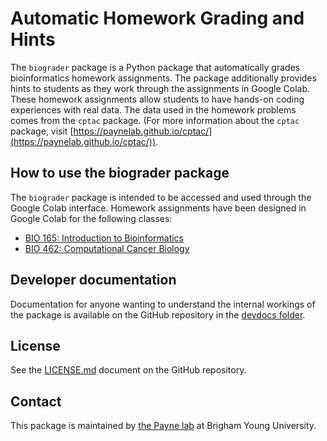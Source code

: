 # Automatic Homework Grading and Hints

The `biograder` package is a Python package that automatically grades bioinformatics homework assignments. 
The package additionally provides hints to students as they work through the assignments in Google Colab. 
These homework assignments allow students to have hands-on coding experiences with real data. The data used 
in the homework problems comes from the `cptac` package. (For more information about the `cptac` package, 
visit [https://paynelab.github.io/cptac/](https://paynelab.github.io/cptac/)).


## How to use the biograder package

The `biograder` package is intended to be accessed and used through the 
Google Colab interface. Homework assignments have been designed in Google 
Colab for the following classes:

- [BIO 165: Introduction to Bioinformatics](https://paynelab.github.io/biograder/bio165)
- [BIO 462: Computational Cancer Biology](https://paynelab.github.io/biograder/bio462)


## Developer documentation
Documentation for anyone wanting to understand the internal workings of 
the package is available on the GitHub repository in the 
[devdocs folder](https://github.com/PayneLab/biograder/tree/main/devdocs).


## License
See the [LICENSE.md](https://github.com/PayneLab/biograder/blob/main/LICENSE.md)
document on the GitHub repository.


## Contact
This package is maintained by [the Payne lab](https://payne.byu.edu/)
at Brigham Young University.
